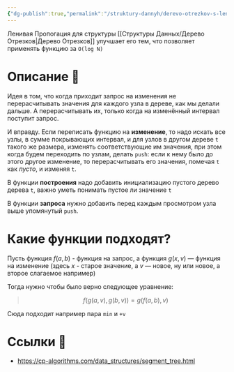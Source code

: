 ```yaml
---
{"dg-publish":true,"permalink":"/struktury-dannyh/derevo-otrezkov-s-lenivoj-propogacziej/"}
---
```


Ленивая Пропогация для структуры [[Структуры Данных/Дерево Отрезков\|Дерево Отрезков]] улучшает его тем, что позволяет применять функцию за `O(log N)`

# Описание 📝

Идея в том, что когда приходит запрос на изменения не перерасчитывать значения для каждого узла в дереве, как мы делали дальше.  А перерасчитывать их, только когда на изменённый интервал поступит запрос.

И вправду.  Если переписать функцию на **изменение**, то надо искать все узлы, в сумме покрывающих интервал, и для узлов в другом дереве `t` такого же размера, изменять соответствующие им значения, при этом когда будем переходить по узлам, делать `push`: если к нему было до этого другое изменение, то перерасчитывать его значения, помечая `t` как *пусто*, и изменяя `t`.

В функции **построения** надо добавить инициализацию пустого дерево дерева `t`, важно уметь понимать пустое ли значение `t`

В функции **запроса** нужно добавить перед каждым просмотром узла выше упомянутый `push`.

# Какие функции подходят? 

Пусть функция $f(a, b)$ - функция на запрос, а функция $g(x, v)$ — функция на изменение (здесь $x$ - старое значение, а $v$ — новое, ну или новое, а второе слагаемое например)

Тогда нужно чтобы было верно следующее уравнение:

> $$f(g(a,v), g(b,v)) = g(f(a,b), v)$$

Сюда подходит например пара `min` и `+v`

# Ссылки 🧠

- https://cp-algorithms.com/data_structures/segment_tree.html
